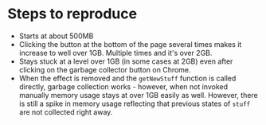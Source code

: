 # Steps to reproduce

- Starts at about 500MB
- Clicking the button at the bottom of the page several times makes it increase to well over 1GB. Multiple times and it's over 2GB.
- Stays stuck at a level over 1GB (in some cases at 2GB) even after clicking on the garbage collector button on Chrome.
- When the effect is removed and the `getNewStuff` function is called directly, garbage collection works - however, when not invoked manually memory usage stays at over 1GB easily as well. However, there is still a spike in memory usage reflecting that previous states of `stuff` are not collected right away.
